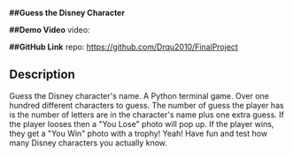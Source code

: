 **##Guess the Disney Character**

**##Demo Video**
video: <url>

**##GitHub Link**
repo: https://github.com/Drqu2010/FinalProject

## Description
Guess the Disney character's name. A Python terminal game. Over one hundred different characters to guess. The number of guess the player has is the number of letters are in the character's name plus one extra guess. If the player looses then a "You Lose" photo will pop up. If the player wins, they get a "You Win" photo with a trophy! Yeah! Have fun and test how many Disney characters you actually know.
